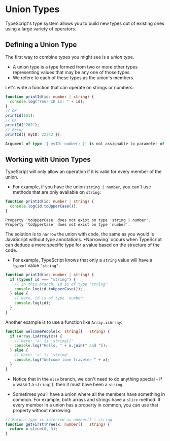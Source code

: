 # Union Types

TypeScript's type system allows you to build new  types out of existing ones using a large variety of operators.

## Defining a Union Type

The first way to combine types you might see is a *union* type.

- A union type is a type formed from two or more other types representing values that may be any one of those types.
- We refere to each of these types as  the union's members.

Let's write a function that can operate on strings or numbers:

```ts
function printId(id: number | string) {
  console.log("Your ID is: " + id);
}
// OK
printId(101);
// OK
printId("202");
// Error
printId({ myID: 22342 });

Argument of type '{ myID: number; }' is not assignable to parameter of type 'string | number'.

```

## Working with Union Types

TypeScript will only allow an operation if it is valid for every member of the union.

- For example, if you have the union `string | number`, you can't use methods that are only available on `string`:

```ts
function printId(id: number | string) {
  console.log(id.toUpperCase());
}
```

`Property 'toUpperCase' does not exist on type 'string | number'. Property 'toUpperCase' does not exist on type 'number'.`

The solution is to `narrow` the union with code, the same as you would is JavaScript without type annotations. *Narrowing` occurs when TypeScript can deduce a more specific type for a value based on the structure of the code.

- For example, TypeScript knows that only a `string` value will have a `typeof` value `"string"`:

```ts
function printId(id: number | string) {
  if (typeof id === "string") {
    // In this branch, id is of type 'string'
    console.log(id.toUpperCase());
  } else {
    // Here, id is of type 'number'
    console.log(id);
  }
}
```

Another example is to use a function like `Array.isArray`:

```ts
function welcomePeople(x: string[] | string) {
  if (Array.isArray(x)) {
    // Here: 'x' is 'string[]'
    console.log("Hello, " + x.join(" and "));
  } else {
    // Here: 'x' is 'string'
    console.log("Welcome lone traveler " + x);
  }
}
```

- Notice that in the `else` branch, we don't need to do anything special - if `x` wasn't a `string[]`, then it must have been a `string`.

- Sometimes you’ll have a union where all the members have something in common. For example, both arrays and strings have a `slice` method. If every member in a union has a property in common, you can use that property without narrowing:

```ts
// Return type is inferred as number[] | string
function getFirstThree(x: number[] | string) {
  return x.slice(0, 3);
}
```

